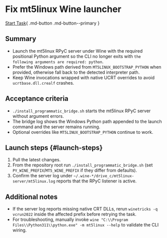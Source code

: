 # Fix mt5linux Wine launcher

[Start Task](#launch-steps){ .md-button .md-button--primary }

## Summary
- Launch the mt5linux RPyC server under Wine with the required positional Python argument so the CLI no longer exits with `the following arguments are required: python`.
- Prefer the Windows path derived from `MT5LINUX_BOOTSTRAP_PYTHON` when provided, otherwise fall back to the detected interpreter path.
- Keep Wine invocations wrapped with native UCRT overrides to avoid `ucrtbase.dll.crealf` crashes.

## Acceptance criteria
- `./install_programmatic_bridge.sh` starts the mt5linux RPyC server without argument errors.
- The bridge log shows the Windows Python path appended to the launch command and the server remains running.
- Optional overrides like `MT5LINUX_BOOTSTRAP_PYTHON` continue to work.

## Launch steps {#launch-steps}
1. Pull the latest changes.
2. From the repository root run `./install_programmatic_bridge.sh` (set `PY_WINE_PREFIX`/`MT5_WINE_PREFIX` if they differ from defaults).
3. Confirm the server log under `~/.wine-*/drive_c/mt5linux-server/mt5linux.log` reports that the RPyC listener is active.

## Additional notes
- If the server log reports missing native CRT DLLs, rerun `winetricks -q vcrun2022` inside the affected prefix before retrying the task.
- For troubleshooting, manually invoke `wine "C:\\Program Files\\Python311\\python.exe" -m mt5linux --help` to validate the CLI wiring.
